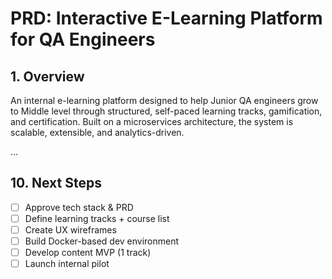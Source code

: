 # PRD: Interactive E-Learning Platform for QA Engineers

## 1. Overview

An internal e-learning platform designed to help Junior QA engineers grow to Middle level through structured, self-paced learning tracks, gamification, and certification. Built on a microservices architecture, the system is scalable, extensible, and analytics-driven.

...

## 10. Next Steps

- [ ] Approve tech stack & PRD
- [ ] Define learning tracks + course list
- [ ] Create UX wireframes
- [ ] Build Docker-based dev environment
- [ ] Develop content MVP (1 track)
- [ ] Launch internal pilot